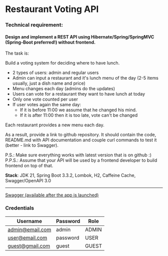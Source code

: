 # Restaurant Voting API

### Technical requirement:

#### Design and implement a REST API using Hibernate/Spring/SpringMVC (Spring-Boot preferred!) without frontend.

The task is:

Build a voting system for deciding where to have lunch.

* 2 types of users: admin and regular users
* Admin can input a restaurant and it's lunch menu of the day (2-5 items usually, just a dish name and price)
* Menu changes each day (admins do the updates)
* Users can vote for a restaurant they want to have lunch at today
* Only one vote counted per user
* If user votes again the same day:
    - If it is before 11:00 we assume that he changed his mind.
    - If it is after 11:00 then it is too late, vote can't be changed

Each restaurant provides a new menu each day.

As a result, provide a link to github repository. It should contain the code, README.md with API documentation and couple curl commands to test it (better - link to Swagger).

P.S.: Make sure everything works with latest version that is on github :)
P.P.S.: Assume that your API will be used by a frontend developer to build frontend on top of that.

**Stack**: JDK 21, Spring Boot 3.3.2, Lombok, H2, Caffeine Cache, Swagger/OpenAPI 3.0

-----------------------------------------------------
[Swagger (available after the app is launched)](http://localhost:8080/swagger-ui/index.html)  

### Credentials

| Username        | Password | Role  |
|-----------------| -------- |-------|
| admin@email.com | admin | ADMIN |
| user@email.com  | password | USER | 
| guest@gmail.com | guest | GUEST |
